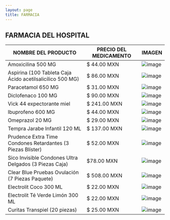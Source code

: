 ```yaml
---
layout: page
title: FARMACIA
---
```


## FARMACIA DEL HOSPITAL 

| NOMBRE DEL PRODUCTO  | PRECIO DEL MEDICAMENTO | IMAGEN |
| -------------- | -------- | ------------- |
| Amoxicilina 500 MG | $ 44.00 MXN | ![image](https://user-images.githubusercontent.com/99769777/165691975-8456c931-390f-4981-abdf-6496ed95cf68.png) |
| Aspirina (100 Tableta Caja Ácido acetilsalicílico 500 MG) | $ 86.00 MXN | ![image](https://user-images.githubusercontent.com/99769777/165691841-691c5f49-494a-461e-ba14-40d4e0ad233d.png) |
| Paracetamol 650 MG | $ 31.00 MXN | ![image](https://user-images.githubusercontent.com/99769777/165692219-f9e4d191-5f5c-4cda-a0ff-eee85124213f.png) |
| Diclofenaco 100 MG | $ 90.00 MXN | ![image](https://user-images.githubusercontent.com/99769777/165692960-7f19281c-d00b-4b0b-9a95-7d5803710cb2.png) |
| Vick 44 expectorante miel | $ 241.00 MXN | ![image](https://user-images.githubusercontent.com/99769777/165693044-e0d7dd47-6499-444d-8128-9d06c928a28b.png) |
| Ibuprofeno 600 MG | $ 44.00 MXN | ![image](https://user-images.githubusercontent.com/99769777/165671092-cd08d44a-2d22-4eb1-84b9-f0a9ac5d3400.png) |
| Omeprazol 20 MG | $ 29.00 MXN | ![image](https://user-images.githubusercontent.com/99769777/165693238-d0327a28-64c6-4263-bb66-b3158d6d9535.png) |
| Tempra Jarabe Infantil 120 ML | $ 137.00 MXN | ![image](https://user-images.githubusercontent.com/99769777/165693371-a3e1e2f8-2d7a-4cdd-83ec-7e110af8ebf4.png) |
| Prudence Extra Time Condones Retardantes (3 Piezas Blíster) | $ 52.00 MXN | ![image](https://user-images.githubusercontent.com/99769777/165693472-3bc70bba-ace8-4276-82f8-c682f79b1fec.png) |
| Sico Invisible Condones Ultra Delgados (3 Piezas Caja) | $78.00 MXN | ![image](https://user-images.githubusercontent.com/99769777/165693568-9ff07581-cd3b-44f3-aec3-d5494fb89f2a.png) |
| Clear Blue Pruebas Ovulación (7 Piezas Paquete) | $ 508.00 MXN | ![image](https://user-images.githubusercontent.com/99769777/165693931-fde6b20f-c6ba-456c-93a0-a8a06b76e726.png) |
| Electrolit Coco 300 ML | $ 22.00 MXN | ![image](https://user-images.githubusercontent.com/99769777/165694287-ef1dd7b5-b942-4d78-b87c-636aff072734.png) |
| Electrolit Té Verde Limón 300 ML | $ 22.00 MXN | ![image](https://user-images.githubusercontent.com/99769777/165694481-6547e9fa-781c-487b-9aa2-0a65a1072419.png) |
| Curitas Transpiel (20 piezas) | $ 25.00 MXN | ![image](https://user-images.githubusercontent.com/99769777/165694822-57ddf1e4-6b0e-47a6-8fee-be2bff56e834.png) |
